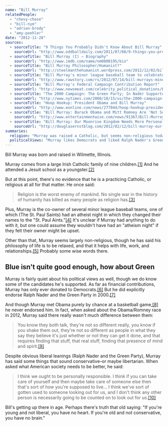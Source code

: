 ```yaml
---
name: "Bill Murray"
relatedPeople:
  - "chevy-chase"
  - "bill-nye"
  - "adrien-brody"
  - "amy-poehler"
date: "2012-11-28"
sources:
  - sourceTitle: "9 Things You Probably Didn't Know About Bill Murray"
    sourceUrl: "http://www.oddballdaily.com/2011/07/08/9-things-you-probably-didnt-know-about-bill-murray/"
  - sourceTitle: "Bill Murray (I) – Biography"
    sourceUrl: "http://www.imdb.com/name/nm0000195/bio"
  - sourceTitle: "Bill Murray Philosopher/Humanist?"
    sourceUrl: "http://steelmanthehumanist.wordpress.com/2012/12/02/bill-murray-philosopher-humanist/"
  - sourceTitle: "Bill Murray's minor league baseball team to celebrate atheism night"
    sourceUrl: "http://www.rawstory.com/rs/2012/07/14/bill-murrays-minor-league-baseball-team-to-celebrate-atheism-night/"
  - sourceTitle: "Bill Murray's Federal Campaign Contribution Report"
    sourceUrl: "http://www.newsmeat.com/celebrity_political_donations/Bill_Murray.php"
  - sourceTitle: "The 2000 Campaign: The Green Party; In Nader Supporters' Math, Gore Equals Bush"
    sourceUrl: "http://www.nytimes.com/2000/10/15/us/the-2000-campaign-the-green-party-in-nader-supporters-math-gore-equals-bush.html"
  - sourceTitle: "Hoop Hookup: President Obama and Bill Murray"
    sourceUrl: "http://www.eonline.com/news/277044/hoop-hookup-president-obama-and-bill-murray"
  - sourceTitle: "Bill Murray: Barack Obama and Mitt Romney Are 'Not So Different' From Each Other"
    sourceUrl: "http://www.entertainmentwise.com/news/91367/Bill-Murray-Barack-Obama-And-Mitt-Romney-Are-No-Different-From-Each-Other"
  - sourceTitle: "Bill Murray: Our Moonrise Kingdom Needs More Personal Responsibility"
    sourceUrl: "http://douglasernstblog.com/2012/02/12/bill-murray-our-moonrise-kingdom-needs-more-personal-responsibility/"
summaries:
  religion: "Murray was raised a Catholic, but seems non-religious today."
  politicalViews: "Murray likes Democrats and liked Ralph Nader's Green Party. Sometimes, he sounds conservative."
---
```


Bill Murray was born and raised in Wilmette, Illinois.

Murray comes from a large Irish Catholic family of nine children.<a class="source-citation" href="#http%3A%2F%2Fwww.oddballdaily.com%2F2011%2F07%2F08%2F9-things-you-probably-didnt-know-about-bill-murray%2F" title="9 Things You Probably Didn&apos;t Know About Bill Murray">[1]</a> And he attended a Jesuit school as a youngster.<a class="source-citation" href="#http%3A%2F%2Fwww.imdb.com%2Fname%2Fnm0000195%2Fbio" title="Bill Murray (I) – Biography">[2]</a>

But at this point, there's no evidence that he is a practicing Catholic, or religious at all for that matter. He once said:

>Religion is the worst enemy of mankind. No single war in the history of humanity has killed as many people as religion has.<a class="source-citation" href="#http%3A%2F%2Fsteelmanthehumanist.wordpress.com%2F2012%2F12%2F02%2Fbill-murray-philosopher-humanist%2F" title="Bill Murray Philosopher/Humanist?">[3]</a>

Plus, Murray is the co-owner of several minor league baseball teams, one of which (The St. Paul Saints) had an atheist night in which they changed their names to the "St. Paul Aints."<a class="source-citation" href="#http%3A%2F%2Fwww.rawstory.com%2Frs%2F2012%2F07%2F14%2Fbill-murrays-minor-league-baseball-team-to-celebrate-atheism-night%2F" title="Bill Murray&apos;s minor league baseball team to celebrate atheism night">[4]</a> It's unclear if Murray had anything to do with it, but one could assume they wouldn't have had an "atheism night" if they felt their owner might be upset.

Other than that, Murray seems largely non-religious, though he has said his philosophy of life is to be relaxed, and that it helps with life, work, and relationships.<a class="source-citation" href="#http%3A%2F%2Fsteelmanthehumanist.wordpress.com%2F2012%2F12%2F02%2Fbill-murray-philosopher-humanist%2F" title="Bill Murray Philosopher/Humanist?">[5]</a> Probably some wise words there.


## Blue isn't quite good enough, how about Green

Murray is fairly quiet about his political views as well, though we do know some of the candidates he's supported. As far as financial contributions, Murray has only ever donated to Democrats.<a class="source-citation" href="#http%3A%2F%2Fwww.newsmeat.com%2Fcelebrity_political_donations%2FBill_Murray.php" title="Bill Murray&apos;s Federal Campaign Contribution Report">[6]</a> But he did explicitly endorse Ralph Nader and the Green Party in 2000.<a class="source-citation" href="#http%3A%2F%2Fwww.nytimes.com%2F2000%2F10%2F15%2Fus%2Fthe-2000-campaign-the-green-party-in-nader-supporters-math-gore-equals-bush.html" title="The 2000 Campaign: The Green Party; In Nader Supporters&apos; Math, Gore Equals Bush">[7]</a>

And though Murray met Obama purely by chance at a basketball game,<a class="source-citation" href="#http%3A%2F%2Fwww.eonline.com%2Fnews%2F277044%2Fhoop-hookup-president-obama-and-bill-murray" title="Hoop Hookup: President Obama and Bill Murray">[8]</a> he never endorsed him. In fact, when asked about the Obama/Romney race in 2012, Murray said there really wasn't much difference between them:

>You know they both talk, they're not so different really, you know if you shake them out, they're not so different as people in what they say they believe it's just whether or not they can get it done, and that requires finding that stuff, that real stuff, finding that presence of mind and spirit.<a class="source-citation" href="#http%3A%2F%2Fwww.entertainmentwise.com%2Fnews%2F91367%2FBill-Murray-Barack-Obama-And-Mitt-Romney-Are-No-Different-From-Each-Other" title="Bill Murray: Barack Obama and Mitt Romney Are &apos;Not So Different&apos; From Each Other">[9]</a>

Despite obvious liberal leanings (Ralph Nader and the Green Party), Murray has said some things that sound conservative–or maybe libertarian. When asked what American society needs to be better, he said:

>I think we ought to be personally responsible. I think if you can take care of yourself and then maybe take care of someone else then that's sort of how you're supposed to live… I think we've sort of gotten used to someone looking out for us, and I don't think any other person is necessarily going to be counted on to look out for us.<a class="source-citation" href="#http%3A%2F%2Fdouglasernstblog.com%2F2012%2F02%2F12%2Fbill-murray-our-moonrise-kingdom-needs-more-personal-responsibility%2F" title="Bill Murray: Our Moonrise Kingdom Needs More Personal Responsibility">[10]</a>

Bill's getting up there in age. Perhaps there's truth that old saying: "If you're young and not liberal, you have no heart. If you're old and not conservative, you have no brain."